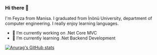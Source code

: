 ### Hi there 👋
I'm Feyza from Manisa. I graduated from İnönü University, department of computer engineering. I really enjoy learning languages.
- 🔭 I’m currently working on .Net Core MVC
- 🌱 I’m currently learning .Net Backend Development

[![Anurag's GitHub stats](https://github-readme-stats.vercel.app/api?username=feyzabilgic00)](https://github.com/anuraghazra/github-readme-stats)
